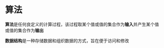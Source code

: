 <!--
 * @Descripttion: 
 * @version: 
 * @Author: WangQing
 * @email: 2749374330@qq.com
 * @Date: 2020-01-01 20:52:07
 * @LastEditors  : WangQing
 * @LastEditTime : 2020-01-01 20:59:53
 -->
# 算法

**算法**是任何良定义的计算过程，该过程取某个值或值的集合作为**输入**并产生某个值或值的集合作为**输出**

**数据结构**是一种存储数据和组织数据的方式，旨在便于访问和修改